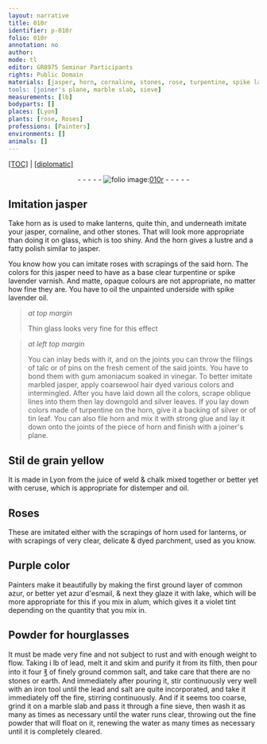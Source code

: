 ```yaml
---
layout: narrative
title: 010r
identifier: p-010r
folio: 010r
annotation: no
author:
mode: tl
editor: GR8975 Seminar Participants
rights: Public Domain
materials: [jasper, horn, cornaline, stones, rose, turpentine, spike lavender, oil, spike lavender oil, glass, talc, pins, cement, gum amoniacum, vinegar, marbled jasper, wool, gold, silver, tin, ., strong glue, Stil de grain yellow, juice of weld, chalk, ceruse, distemper, horn used for lanterns, parchment, common azur, azur d'esmail, lake, alum, lead, common salt, iron, salt, marble, water]
tools: [joiner's plane, marble slab, sieve]
measurements: [lb]
bodyparts: []
places: [Lyon]
plants: [rose, Roses]
professions: [Painters]
environments: []
animals: []
---
```


<p><a href="{{ site.baseurl }}/translation/">[TOC]</a> | <a href="{{ site.baseurl }}/texts/p-010r_tc/" target="_blank">[diplomatic]</a></p><div class="folio" align="center">- - - - - <a href="http://gallica.bnf.fr/ark:/12148/btv1b10500001g/f25.image" target="_blank"><img src="https://cu-mkp.github.io/2017-workshop-edition/assets/photo-icon.png" alt="folio image: " style="display:inline-block; margin-bottom:-3px;"/>010r</a> - - - - - </div>  
  

## Imitation <span class="m">jasper</span>

 
Take <span class="m">horn</span> as is used to make lanterns, quite thin, and underneath imitate your <span class="m">jasper</span>, <span class="m">cornaline</span>, and other <span class="m">stones</span>. That will look more appropriate than doing it on glass, which is too shiny. And the <span class="m">horn</span> gives a lustre and a fatty polish similar to <span class="m">jasper</span>.
 
You know how you can imitate <span class="m"><span class="pa">rose</span></span>s with scrapings of the said <span class="m">horn</span>. The colors for this <span class="m">jasper</span> need to have as a base clear <span class="m">turpentine</span> or <span class="m">spike lavender</span> varnish. And matte, opaque colours are not appropriate, no matter how fine they are. You have to <span class="m">oil</span> the unpainted underside with <span class="m">spike lavender oil</span>.
 
> *at top margin*
> 
> 
>  Thin <span class="m">glass</span> looks very fine for this effect
 
> *at left top margin*
> 
> 
>  You can inlay beds with it, and on the joints you can throw the filings of <span class="m">talc</span> or of <span class="m">pins</span> on the fresh <span class="m">cement</span> of the said joints. You have to bond them with <span class="m">gum amoniacum</span> soaked in <span class="m">vinegar</span>. To better imitate <span class="m">marbled jasper</span>, apply coarse<span class="m">wool</span> hair dyed various colors and intermingled. After you have laid down all the colors, scrape oblique lines into them then lay down<span class="m">gold</span> and <span class="m">silver</span> leaves. If you lay down colors made of <span class="m">turpentine</span> on the <span class="m">horn</span>, give it a backing of <span class="m">silver</span> or of <span class="m">tin</span> leaf<span class="m">.</span> You can also file <span class="m">horn</span> and mix it with <span class="m">strong glue</span> and lay it down onto the joints of the piece of <span class="m">horn</span> and finish with a <span class="tl">joiner's plane</span>.
 
 
  

## <span class="m">Stil de grain yellow</span>

 
It is made in <span class="pl">Lyon</span> from the <span class="m">juice of weld</span> & <span class="m">chalk</span> mixed together or better yet with <span class="m">ceruse</span>, which is appropriate for <span class="m">distemper</span> and <span class="m">oil</span>. 
 
 
  

## <span class="pa">Roses</span>

 
These are imitated either with the scrapings of <span class="del"><span class="ill"></span></span> <span class="m">horn used for lanterns</span>, or with scrapings of very clear, delicate & dyed <span class="m">parchment</span>, used as you know.
 
 
  

## Purple color

 
<span class="pro">Painters</span> make it beautifully by making the first ground layer of <span class="m">common azur</span>, or better yet <span class="m">azur d'esmail</span>, & next they glaze it with <span class="m">lake</span>, which will be more appropriate for this if you mix in <span class="m">alum</span>, which gives it a violet tint depending on the quantity that you mix in.
 
 
  <span class="pro"> </span>

## Powder for hourglasses

 
It must be made very fine and not subject to rust and with enough weight to flow. Taking i <span class="ms">lb</span> of <span class="m">lead</span>, melt it and skim and purify it from its filth, then pour into it four ℥ of finely ground <span class="m">common salt</span>, and take care that there are no <span class="m">stones</span> or earth. And immediately after pouring it, stir continuously very well with an <span class="m">iron</span> <span class="sup">tool</span> until the <span class="m">lead</span> and <span class="m">salt</span> are quite incorporated, and take it immediately off the fire, stirring continuously. And if it seems too coarse, grind it on a <span class="tl"><span class="m">marble</span> slab</span> and pass it through a fine <span class="tl">sieve</span>, then wash it as many as times as necessary until the <span class="m">water</span> runs clear, throwing out the fine powder that will float on it, renewing the <span class="m">water</span> as many times as necessary until it is completely cleared.
 
